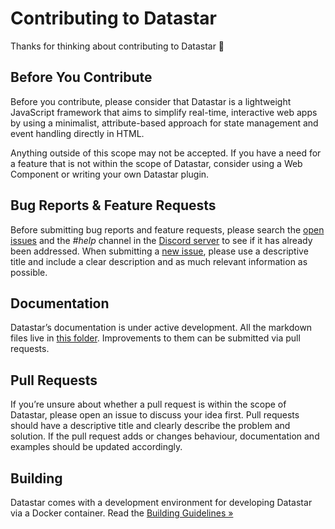 # Contributing to Datastar

Thanks for thinking about contributing to Datastar 🚀

## Before You Contribute

Before you contribute, please consider that Datastar is a lightweight JavaScript framework that aims to simplify real-time, interactive web apps by using a minimalist, attribute-based approach for state management and event handling directly in HTML.

Anything outside of this scope may not be accepted. If you have a need for a feature that is not within the scope of Datastar, consider using a Web Component or writing your own Datastar plugin.

## Bug Reports & Feature Requests

Before submitting bug reports and feature requests, please search the [open issues](https://github.com/starfederation/datastar/issues) and the _#help_ channel in the [Discord server](https://discord.gg/bnRNgZjgPh) to see if it has already been addressed. When submitting a [new issue](https://github.com/starfederation/datastar/issues/new), please use a descriptive title and include a clear description and as much relevant information as possible.

## Documentation 

Datastar’s documentation is under active development. All the markdown files live in [this folder](https://github.com/starfederation/datastar/tree/develop/code/go/site/static/md). Improvements to them can be submitted via pull requests.

## Pull Requests

If you’re unsure about whether a pull request is within the scope of Datastar, please open an issue to discuss your idea first. Pull requests should have a descriptive title and clearly describe the problem and solution. If the pull request adds or changes behaviour, documentation and examples should be updated accordingly.

## Building

Datastar comes with a development environment for developing Datastar via a Docker container. Read the [Building Guidelines »](BUILDING.md)
